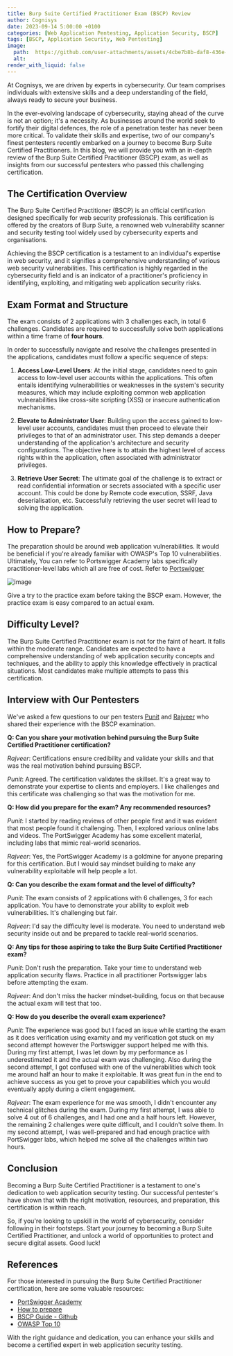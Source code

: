 ```yaml
---
title: Burp Suite Certified Practitioner Exam (BSCP) Review
author: Cognisys
date: 2023-09-14 5:00:00 +0100
categories: [Web Application Pentesting, Application Security, BSCP]
tags: [BSCP, Application Security, Web Pentesting]
image:
  path:  https://github.com/user-attachments/assets/4cbe7b8b-daf8-436e-9d9d-855038d4013d
  alt: 
render_with_liquid: false
---
```


At Cognisys, we are driven by experts in cybersecurity. Our team comprises individuals with extensive skills and a deep understanding of the field, always ready to secure your business.

In the ever-evolving landscape of cybersecurity, staying ahead of the curve is not an option; it's a necessity. As businesses around the world seek to fortify their digital defences, the role of a penetration tester has never been more critical. To validate their skills and expertise, two of our company's finest pentesters recently embarked on a journey to become Burp Suite Certified Practitioners. In this blog, we will provide you with an in-depth review of the Burp Suite Certified Practitioner (BSCP) exam, as well as insights from our successful pentesters who passed this challenging certification.

## The Certification Overview

The Burp Suite Certified Practitioner (BSCP) is an official certification designed specifically for web security professionals. This certification is offered by the creators of Burp Suite, a renowned web vulnerability scanner and security testing tool widely used by cybersecurity experts and organisations.

Achieving the BSCP certification is a testament to an individual's expertise in web security, and it signifies a comprehensive understanding of various web security vulnerabilities. This certification is highly regarded in the cybersecurity field and is an indicator of a practitioner's proficiency in identifying, exploiting, and mitigating web application security risks.

## Exam Format and Structure

The exam consists of 2 applications with 3 challenges each, in total 6 challenges. Candidates are required to successfully solve both applications within a time frame of **four hours**.

In order to successfully navigate and resolve the challenges presented in the applications, candidates must follow a specific sequence of steps:

1. **Access Low-Level Users**: At the initial stage, candidates need to gain access to low-level user accounts within the applications. This often entails identifying vulnerabilities or weaknesses in the system's security measures, which may include exploiting common web application vulnerabilities like cross-site scripting (XSS) or insecure authentication mechanisms.

2. **Elevate to Administrator User**: Building upon the access gained to low-level user accounts, candidates must then proceed to elevate their privileges to that of an administrator user. This step demands a deeper understanding of the application's architecture and security configurations. The objective here is to attain the highest level of access rights within the application, often associated with administrator privileges.

3. **Retrieve User Secret**: The ultimate goal of the challenge is to extract or read confidential information or secrets associated with a specific user account. This could be done by Remote code execution, SSRF, Java deserialisation, etc. Successfully retrieving the user secret will lead to solving the application.

## How to Prepare?

The preparation should be around web application vulnerabilities. It would be beneficial if you're already familiar with OWASP's Top 10 vulnerabilities. Ultimately, You can refer to Portswigger Academy labs specifically practitioner-level labs which all are free of cost. Refer to [Portswigger](https://portswigger.net/web-security/certification/how-to-prepare)

![image](https://github.com/CognisysGroup/cognisysgroup.github.io/assets/25560539/524ee5e6-1628-4170-a9ac-b420e84ded08)

Give a try to the practice exam before taking the BSCP exam. However, the practice exam is easy compared to an actual exam. 

## Difficulty Level?

The Burp Suite Certified Practitioner exam is not for the faint of heart. It falls within the moderate range. Candidates are expected to have a comprehensive understanding of web application security concepts and techniques, and the ability to apply this knowledge effectively in practical situations. Most candidates make multiple attempts to pass this certification. 

## Interview with Our Pentesters

We've asked a few questions to our pen testers  [Punit](https://www.linkedin.com/in/0xanuj/) and [Rajveer](https://www.linkedin.com/in/rajveer67/) who shared their experience with the BSCP examination. 

**Q: Can you share your motivation behind pursuing the Burp Suite Certified Practitioner certification?**

*Rajveer*: Certifications ensure credibility and validate your skills and that was the real motivation behind pursuing BSCP.

*Punit*: Agreed. The certification validates the skillset. It's a great way to demonstrate your expertise to clients and employers. I like challenges and this certificate was challenging so that was the motivation for me.

**Q: How did you prepare for the exam? Any recommended resources?**

*Punit*: I started by reading reviews of other people first and it was evident that most people found it challenging. Then, I explored various online labs and videos. The PortSwigger Academy has some excellent material, including labs that mimic real-world scenarios.

*Rajveer*: Yes, the PortSwigger Academy is a goldmine for anyone preparing for this certification. But I would say mindset building to make any vulnerability exploitable will help people a lot.

**Q: Can you describe the exam format and the level of difficulty?**

*Punit*: The exam consists of 2 applications with 6 challenges, 3 for each application. You have to demonstrate your ability to exploit web vulnerabilities. It's challenging but fair.

*Rajveer*: I'd say the difficulty level is moderate. You need to understand web security inside out and be prepared to tackle real-world scenarios.

**Q: Any tips for those aspiring to take the Burp Suite Certified Practitioner exam?**

*Punit*: Don't rush the preparation. Take your time to understand web application security flaws. Practice in all practitioner Portswigger labs before attempting the exam.

*Rajveer*: And don't miss the hacker mindset-building, focus on that because the actual exam will test that too.

**Q: How do you describe the overall exam experience?**

*Punit*: The experience was good but I faced an issue while starting the exam as it does verification using examity and my verification got stuck on my second attempt however the Portswigger support helped me with this.  During my first attempt, I was let down by my performance as I underestimated it and the actual exam was challenging. Also during the second attempt, I got confused with one of the vulnerabilities which took me around half an hour to make it exploitable. It was great fun in the end to achieve success as you get to prove your capabilities which you would eventually apply during a client engagement.

*Rajveer*: The exam experience for me was smooth, I didn't encounter any technical glitches during the exam. During my first attempt, I was able to solve 4 out of 6 challenges, and I had one and a half hours left. However, the remaining 2 challenges were quite difficult, and I couldn't solve them. In my second attempt, I was well-prepared and had enough practice with PortSwigger labs, which helped me solve all the challenges within two hours.

## Conclusion

Becoming a Burp Suite Certified Practitioner is a testament to one's dedication to web application security testing. Our successful pentester's have shown that with the right motivation, resources, and preparation, this certification is within reach.

So, if you're looking to upskill in the world of cybersecurity, consider following in their footsteps. Start your journey to becoming a Burp Suite Certified Practitioner, and unlock a world of opportunities to protect and secure digital assets. Good luck!
## References

For those interested in pursuing the Burp Suite Certified Practitioner certification, here are some valuable resources:

- [PortSwigger Academy](https://portswigger.net/web-security)
- [How to prepare](https://portswigger.net/web-security/certification/how-to-prepare)
- [BSCP Guide - Github](https://github.com/botesjuan/Burp-Suite-Certified-Practitioner-Exam-Study)
- [OWASP Top 10](https://owasp.org/www-project-top-ten/)

With the right guidance and dedication, you can enhance your skills and become a certified expert in web application security testing.

